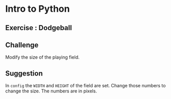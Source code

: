 Intro to Python
===============================================

Exercise : Dodgeball
------------------------

Challenge
----------

Modify the size of the playing field.

Suggestion
----------

In `config` the `WIDTH` and `HEIGHT` of the field are set.
Change those numbers to change the size.  The numbers are
in pixels.  


